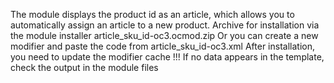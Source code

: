 The module displays the product id as an article, which allows 
you to automatically assign an article to a new product.
Archive for installation via the module installer article_sku_id-oc3.ocmod.zip
Or you can create a new modifier and paste the code from article_sku_id-oc3.xml
After installation, you need to update the modifier cache
!!!
If no data appears in the template, check the output in the module files
<file path = "catalog / view / theme / default / template / product / product.twig">
<file path = "catalog / view / theme / default / template / product / category.twig">
<file path = "catalog / view / theme / default / template / extension / module / latest.twig">
<file path = "catalog / view / theme / default / template / extension / module / featured.twig"> 
